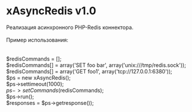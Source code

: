 # xAsyncRedis v1.0
Реализация асинхронного PHP-Redis коннектора.<br />
<br />
Пример использования:<br />
<br /><br />
  $redisCommands = [];<br />
  $redisCommands[] = array('SET foo bar', array('unix:///tmp/redis.sock'));<br />
  $redisCommands[] = array('GET foo1', array('tcp://127.0.0.1:6380'));<br />
  $ps = new xAsyncRedis();<br />
  $ps->settimeout(1000);<br />
  $ps->setCommands($redisCommands);<br />
  $ps->run();<br />
  $responses = $ps->getresponse());<br />	
